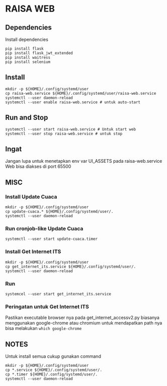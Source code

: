 # RAISA WEB 

## Dependencies 
Install dependencies
```
pip install flask
pip install flask_jwt_extended
pip install waitress
pip install selenium
```

## Install 
```
mkdir -p ${HOME}/.config/systemd/user 
cp raisa-web.service ${HOME}/.config/systemd/user/raisa-web.service
systemctl --user daemon-reload
systemctl --user enable raisa-web.service # untuk auto-start
```

## Run and Stop 
```
systemctl --user start raisa-web.service # Untuk start web 
systemctl --user stop raisa-web.service # untuk stop
```

## Ingat 
Jangan lupa untuk menetapkan env var UI_ASSETS pada raisa-web.service   
Web bisa diakses di port 65500

## MISC 
### Install Update Cuaca
```
mkdir -p ${HOME}/.config/systemd/user 
cp update-cuaca.* ${HOME}/.config/systemd/user/.
systemctl --user daemon-reload
```

### Run cronjob-like Update Cuaca 
```
systemctl --user start update-cuaca.timer
```

### Install Get Internet ITS 
```
mkdir -p ${HOME}/.config/systemd/user 
cp get_internet_its.service ${HOME}/.config/systemd/user/.
systemctl --user daemon-reload
```

### Run 
```
systemcel --user start get_internet_its.service
```

### Peringatan untuk Get Internet ITS 
Pastikan executable browser nya pada get_internet_accessv2.py biasanya menggunakan google-chrome atau chromium untuk mendapatkan path nya bisa melakukan `which google-chrome`



## NOTES 
Untuk install semua cukup gunakan command 
```
mkdir -p ${HOME}/.config/systemd/user 
cp *.service ${HOME}/.config/systemd/user/.
cp *.timer ${HOME}/.config/systemd/user/.
systemctl --user daemon-reload
```